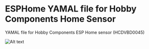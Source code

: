 # ESPHome YAMAL file for Hobby Components Home Sensor
YAMAL file for Hobby Components ESP Home sensor (HCDVBD0045)

![Alt text](https://hobbycomponents.com/images/forum/ESP8266/HCDVBD0045/HCDVBD0045_1_1024.jpg "Home sensor image")

